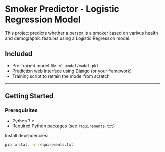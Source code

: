 # Smoker Predictor - Logistic Regression Model

This project predicts whether a person is a smoker based on various health and demographic features using a Logistic Regression model.

## Included

- Pre-trained model file: `ml_model/model.pkl`
- Prediction web interface using Django (or your framework)
- Training script to retrain the model from scratch

---

## Getting Started

### Prerequisites

- Python 3.x
- Required Python packages (see `requirements.txt`)

Install dependencies:

```bash
pip install -r requirements.txt
